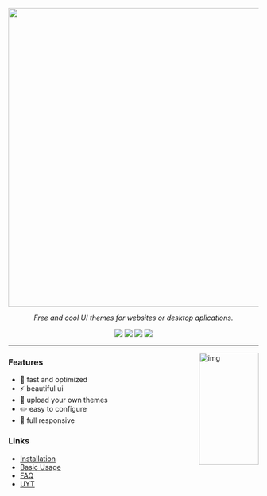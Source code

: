 

<div align="center">

<a href="https://ZapperUI.app/"><img src="https://imgur.com/MOF31Cu.png" width="600px"></a>

*Free and cool UI themes for websites or desktop aplications.*

</div>


<div align="center"
<a href="https://github.com/ZapperUI/ZapperUI/releases/latest"><img src="https://img.shields.io/github/release/ZapperUI/ZapperUI/all.svg?colorB=97CA00?label=version"></a>
  <a href="https://github.com/ZapperUI/ZapperUI/releases"><img src="https://img.shields.io/github/downloads/ZapperUI/ZapperUI/total.svg?colorB=97CA00"></a>
  <a href="https://discord.gg/VnevqPp2Rr"><img src="https://img.shields.io/discord/1073929284797870140?label=chat&logo=discord&logoColor=discord"></a>
  <a href="https://www.reddit.com/r/ZapperUI"><img src="https://img.shields.io/reddit/subreddit-subscribers/ZapperUI?logo=reddit"></a>
</div>

---



<img src="https://i.imgur.com/c9R627h.png" alt="img" align="right" width="120px" height="225px">  

### Features

- 🚀  fast and optimized
- ⚡  beautiful ui
- 🦎  upload your own themes
- ✏️  easy to configure
- 🍻  full responsive



### Links
- [Installation](zapperui.lu/install)
- [Basic Usage](zapperui.lu/forums/basic-usage)
- [FAQ](https://zapperui.lu/FAQ)
- [UYT](https://i.imgur.com/CAFKNYJ.png)
